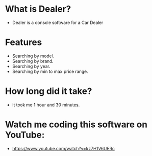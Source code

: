 # What is Dealer?
* Dealer is a console software for a Car Dealer


# Features
* Searching by model.
* Searching by brand.
* Searching by year.
* Searching by min to max price range.


# How long did it take?
* it took me 1 hour and 30 minutes.

# Watch me coding this software on YouTube: 
* https://www.youtube.com/watch?v=kz7H1V6UERc
